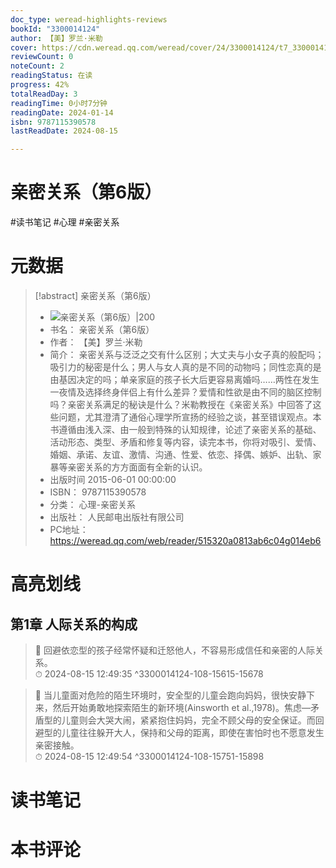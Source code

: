```yaml
---
doc_type: weread-highlights-reviews
bookId: "3300014124"
author: 【美】罗兰·米勒
cover: https://cdn.weread.qq.com/weread/cover/24/3300014124/t7_3300014124.jpg
reviewCount: 0
noteCount: 2
readingStatus: 在读
progress: 42%
totalReadDay: 3
readingTime: 0小时7分钟
readingDate: 2024-01-14
isbn: 9787115390578
lastReadDate: 2024-08-15

---
```


# 亲密关系（第6版）


#读书笔记 #心理 #亲密关系

# 元数据
> [!abstract] 亲密关系（第6版）
> - ![ 亲密关系（第6版）|200](https://cdn.weread.qq.com/weread/cover/24/3300014124/t7_3300014124.jpg)
> - 书名： 亲密关系（第6版）
> - 作者： 【美】罗兰·米勒
> - 简介： 亲密关系与泛泛之交有什么区别；大丈夫与小女子真的般配吗；吸引力的秘密是什么；男人与女人真的是不同的动物吗；同性恋真的是由基因决定的吗；单亲家庭的孩子长大后更容易离婚吗……两性在发生一夜情及选择终身伴侣上有什么差异？爱情和性欲是由不同的脑区控制吗？亲密关系满足的秘诀是什么？米勒教授在《亲密关系》中回答了这些问题，尤其澄清了通俗心理学所宣扬的经验之谈，甚至错误观点。本书遵循由浅入深、由一般到特殊的认知规律，论述了亲密关系的基础、活动形态、类型、矛盾和修复等内容，读完本书，你将对吸引、爱情、婚姻、承诺、友谊、激情、沟通、性爱、依恋、择偶、嫉妒、出轨、家暴等亲密关系的方方面面有全新的认识。
> - 出版时间 2015-06-01 00:00:00
> - ISBN： 9787115390578
> - 分类： 心理-亲密关系
> - 出版社： 人民邮电出版社有限公司
> - PC地址：https://weread.qq.com/web/reader/515320a0813ab6c04g014eb6

# 高亮划线


## 第1章 人际关系的构成

> 📌 回避依恋型的孩子经常怀疑和迁怒他人，不容易形成信任和亲密的人际关系。  
> ⏱ 2024-08-15 12:49:35 ^3300014124-108-15615-15678

> 📌 当儿童面对危险的陌生环境时，安全型的儿童会跑向妈妈，很快安静下来，然后开始勇敢地探索陌生的新环境(Ainsworth et al.,1978)。焦虑—矛盾型的儿童则会大哭大闹，紧紧抱住妈妈，完全不顾父母的安全保证。而回避型的儿童往往躲开大人，保持和父母的距离，即使在害怕时也不愿意发生亲密接触。  
> ⏱ 2024-08-15 12:49:54 ^3300014124-108-15751-15898



# 读书笔记




# 本书评论

